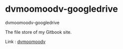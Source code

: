 # dvmoomoodv-googledrive  
dvmoomoodv-googledrive  
  
The file store of my Gitbook site.  
  
Link : [dvmoomoodv](https://github.com/dvmoomoodv/dvmoomoodv)
